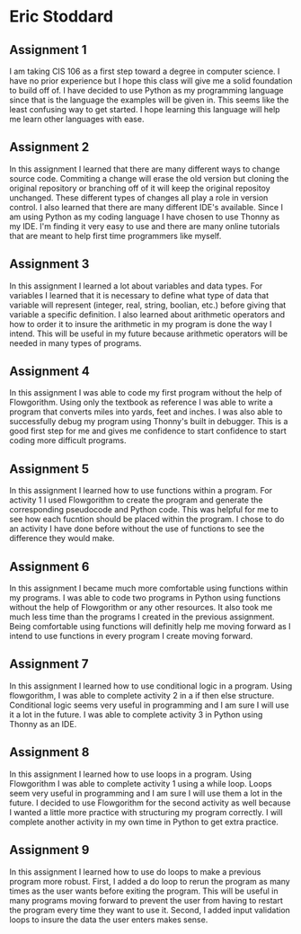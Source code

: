 # Eric Stoddard

## Assignment 1 

I am taking CIS 106 as a first step toward a degree in computer science. I have no prior experience but I hope this class will give me a solid foundation to build off of. I have decided to use Python as my programming language since that is the language the examples will be given in. This seems like the least confusing way to get started. I hope learning this language will help me learn other languages with ease. 

## Assignment 2

In this assignment I learned that there are many different ways to change source code. Commiting a change will erase the old version but cloning the original repository or branching off of it will keep the original repositoy unchanged. These different types of changes all play a role in version control. I also learned that there are many different IDE's available. Since I am using Python as my coding language I have chosen to use Thonny as my IDE. I'm finding it very easy to use and there are many online tutorials that are meant to help first time programmers like myself. 

## Assignment 3

In this assignment I learned a lot about variables and data types. For variables I learned that it is necessary to define what type of data that variable will represent (integer, real, string, boolian, etc.) before giving that variable a specific definition. I also learned about arithmetic operators and how to order it to insure the arithmetic in my program is done the way I intend. This will be useful in my future because arithmetic operators will be needed in many types of programs. 

## Assignment 4

In this assignment I was able to code my first program without the help of Flowgorithm. Using only the textbook as reference I was able to write a program that converts miles into yards, feet and inches. I was also able to successfully debug my program using Thonny's built in debugger. This is a good first step for me and gives me confidence to start confidence to start coding more difficult programs. 

## Assignment 5

In this assignment I learned how to use functions within a program. For activity 1 I used Flowgorithm to create the program and generate the corresponding pseudocode and Python code. This was helpful for me to see how each fucntion should be placed within the program. I chose to do an activity I have done before without the use of functions to see the difference they would make.

## Assignment 6

In this assignment I became much more comfortable using functions within my programs. I was able to code two programs in Python using functions without the help of Flowgorithm or any other resources. It also took me much less time than the programs I created in the previous assignment. Being comfortable using functions will definitly help me moving forward as I intend to use functions in every program I create moving forward. 

## Assignment 7

In this assignment I learned how to use conditional logic in a program. Using flowgorithm, I was able to complete activity 2 in a if then else structure. Conditional logic seems very useful in programming and I am sure I will use it a lot in the future. I was able to complete activity 3 in Python using Thonny as an IDE. 

## Assignment 8

In this assignment I learned how to use loops in a program. Using Flowgorithm I was able to complete activity 1 using a while loop. Loops seem very useful in programming and I am sure I will use them a lot in the future. I decided to use Flowgorithm for the second activity as well because I wanted a little more practice with structuring my program correctly. I will complete another activity in my own time in Python to get extra practice.   

## Assignment 9

In this assignment I learned how to use do loops to make a previous program more robust. First, I added a do loop to rerun the program as many times as the user wants before exiting the program. This will be useful in many programs moving forward to prevent the user from having to restart the program every time they want to use it. Second, I added input validation loops to insure the data the user enters makes sense. 
